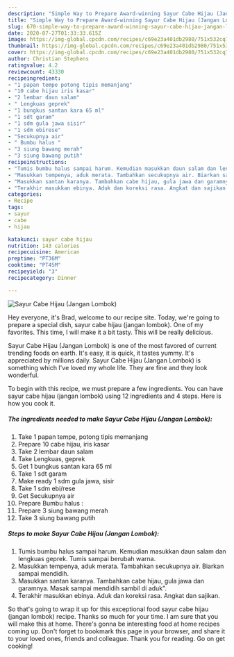 ```yaml
---
description: "Simple Way to Prepare Award-winning Sayur Cabe Hijau (Jangan Lombok)"
title: "Simple Way to Prepare Award-winning Sayur Cabe Hijau (Jangan Lombok)"
slug: 670-simple-way-to-prepare-award-winning-sayur-cabe-hijau-jangan-lombok
date: 2020-07-27T01:33:33.615Z
image: https://img-global.cpcdn.com/recipes/c69e23a401db2980/751x532cq70/sayur-cabe-hijau-jangan-lombok-foto-resep-utama.jpg
thumbnail: https://img-global.cpcdn.com/recipes/c69e23a401db2980/751x532cq70/sayur-cabe-hijau-jangan-lombok-foto-resep-utama.jpg
cover: https://img-global.cpcdn.com/recipes/c69e23a401db2980/751x532cq70/sayur-cabe-hijau-jangan-lombok-foto-resep-utama.jpg
author: Christian Stephens
ratingvalue: 4.2
reviewcount: 43330
recipeingredient:
- "1 papan tempe potong tipis memanjang"
- "10 cabe hijau iris kasar"
- "2 lembar daun salam"
- " Lengkuas geprek"
- "1 bungkus santan kara 65 ml"
- "1 sdt garam"
- "1 sdm gula jawa sisir"
- "1 sdm ebirese"
- "Secukupnya air"
- " Bumbu halus "
- "3 siung bawang merah"
- "3 siung bawang putih"
recipeinstructions:
- "Tumis bumbu halus sampai harum. Kemudian masukkan daun salam dan lengkuas geprek. Tumis sampai berubah warna."
- "Masukkan tempenya, aduk merata. Tambahkan secukupnya air. Biarkan sampai mendidih."
- "Masukkan santan karanya. Tambahkan cabe hijau, gula jawa dan garamnya. Masak sampai mendidih sambil di aduk&#34;."
- "Terakhir masukkan ebinya. Aduk dan koreksi rasa. Angkat dan sajikan."
categories:
- Recipe
tags:
- sayur
- cabe
- hijau

katakunci: sayur cabe hijau 
nutrition: 143 calories
recipecuisine: American
preptime: "PT36M"
cooktime: "PT45M"
recipeyield: "3"
recipecategory: Dinner

---
```



![Sayur Cabe Hijau (Jangan Lombok)](https://img-global.cpcdn.com/recipes/c69e23a401db2980/751x532cq70/sayur-cabe-hijau-jangan-lombok-foto-resep-utama.jpg)

Hey everyone, it's Brad, welcome to our recipe site. Today, we're going to prepare a special dish, sayur cabe hijau (jangan lombok). One of my favorites. This time, I will make it a bit tasty. This will be really delicious.



Sayur Cabe Hijau (Jangan Lombok) is one of the most favored of current trending foods on earth. It's easy, it is quick, it tastes yummy. It's appreciated by millions daily. Sayur Cabe Hijau (Jangan Lombok) is something which I've loved my whole life. They are fine and they look wonderful.


To begin with this recipe, we must prepare a few ingredients. You can have sayur cabe hijau (jangan lombok) using 12 ingredients and 4 steps. Here is how you cook it.

<!--inarticleads1-->

##### The ingredients needed to make Sayur Cabe Hijau (Jangan Lombok):

1. Take 1 papan tempe, potong tipis memanjang
1. Prepare 10 cabe hijau, iris kasar
1. Take 2 lembar daun salam
1. Take  Lengkuas, geprek
1. Get 1 bungkus santan kara 65 ml
1. Take 1 sdt garam
1. Make ready 1 sdm gula jawa, sisir
1. Take 1 sdm ebi/rese
1. Get Secukupnya air
1. Prepare  Bumbu halus :
1. Prepare 3 siung bawang merah
1. Take 3 siung bawang putih




<!--inarticleads2-->

##### Steps to make Sayur Cabe Hijau (Jangan Lombok):

1. Tumis bumbu halus sampai harum. Kemudian masukkan daun salam dan lengkuas geprek. Tumis sampai berubah warna.
1. Masukkan tempenya, aduk merata. Tambahkan secukupnya air. Biarkan sampai mendidih.
1. Masukkan santan karanya. Tambahkan cabe hijau, gula jawa dan garamnya. Masak sampai mendidih sambil di aduk&#34;.
1. Terakhir masukkan ebinya. Aduk dan koreksi rasa. Angkat dan sajikan.




So that's going to wrap it up for this exceptional food sayur cabe hijau (jangan lombok) recipe. Thanks so much for your time. I am sure that you will make this at home. There's gonna be interesting food at home recipes coming up. Don't forget to bookmark this page in your browser, and share it to your loved ones, friends and colleague. Thank you for reading. Go on get cooking!
